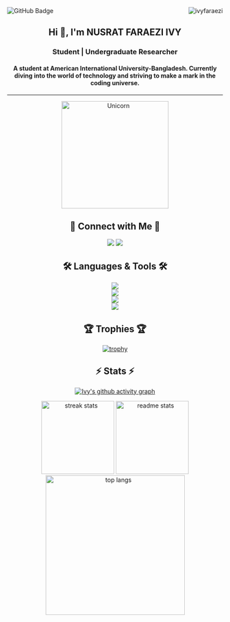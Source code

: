 <div style="display: flex; justify-content: space-between; align-items: center; width: 100%;">
    <img src="https://img.shields.io/github/followers/ivyfaraezi?label=Followers&style=social" alt="GitHub Badge" />
    <img align="right" src="https://komarev.com/ghpvc/?username=ivyfaraezi&label=Profile%20views&color=0e75b6&style=flat" alt="ivyfaraezi" />
</div>

<div align="center">

## Hi 👋, I'm NUSRAT FARAEZI IVY

### Student | Undergraduate Researcher

#### A student at American International University-Bangladesh. Currently diving into the world of technology and striving to make a mark in the coding universe.

---

<img src="https://media.giphy.com/media/3ohs4BSacFKI7A717y/giphy.gif" width="250" alt="Unicorn" />

## 🤝 Connect with Me 🤝

<a href="https://fb.com/ivy.faraezi"><img src="https://go-skill-icons.vercel.app/api/icons?i=facebook"/></a>
<a href="https://instagram.com/ivy.faraezi"><img src="https://go-skill-icons.vercel.app/api/icons?i=instagram"/></a>

## 🛠️ Languages & Tools 🛠️

<p align="center">
<img src="https://go-skill-icons.vercel.app/api/icons?i=cpp,java,cs,py,html,css,js,ts,matlab"/><br>
<img src="https://go-skill-icons.vercel.app/api/icons?i=dotnet,tailwind,react,vue,nextjs,angular,bootstrap,nodejs,jupyter"/><br>
<img src="https://go-skill-icons.vercel.app/api/icons?i=anaconda,vscode,visualstudio,notepadpp,git,github,gitbash,figma"/><br>
<img src="https://go-skill-icons.vercel.app/api/icons?i=oracle,mysql,sqlserver"/>
</p>

## 🏆 Trophies 🏆

[![trophy](https://github-profile-trophy.vercel.app/?username=ivyfaraezi&theme=radical)](https://github.com/ryo-ma/github-profile-trophy)

## ⚡ Stats ⚡

[![Ivy's github activity graph](https://github-readme-activity-graph.vercel.app/graph?username=ivyfaraezi&theme=rogue&radius=16&height=350)](https://github.com/ashutosh00710/github-readme-activity-graph)

<img height="170" src="https://github-readme-streak-stats-salesp07.vercel.app/?user=ivyfaraezi&count_private=true&theme=react" alt="streak stats"/>
<img height="170" src="https://github-readme-stats-salesp07.vercel.app/api?username=ivyfaraezi&count_private=true&show_icons=true&theme=react&rank_icon=github" alt="readme stats" />
<img width="325" src="https://github-readme-stats-salesp07.vercel.app/api/top-langs/?username=ivyfaraezi&langs_count=8&layout=compact&theme=react&size_weight=0.5&count_weight=0.5&exclude_repo=github-readme-stats" alt="top langs" />

</div>


